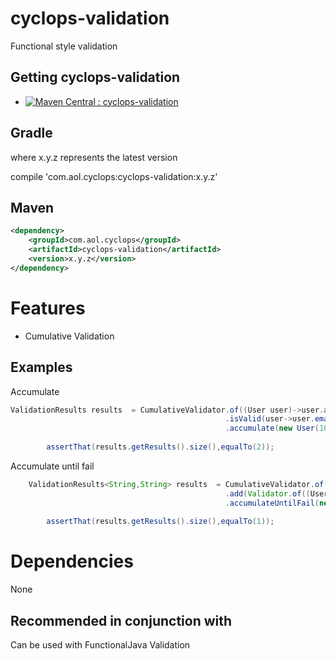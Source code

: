 # cyclops-validation

Functional style validation

## Getting cyclops-validation

* [![Maven Central : cyclops-validation](https://maven-badges.herokuapp.com/maven-central/com.aol.cyclops/cyclops-validation/badge.svg)](https://maven-badges.herokuapp.com/maven-central/com.aol.cyclops/cyclops-validation)


## Gradle

where x.y.z represents the latest version

compile 'com.aol.cyclops:cyclops-validation:x.y.z'

## Maven

```xml
<dependency>
    <groupId>com.aol.cyclops</groupId>
    <artifactId>cyclops-validation</artifactId>
    <version>x.y.z</version>
</dependency>
```

# Features

* Cumulative Validation


## Examples

Accumulate 

```java
ValidationResults results  = CumulativeValidator.of((User user)->user.age>18, "too young", "age ok")
												.isValid(user->user.email!=null, "user email null","email ok")
												.accumulate(new User(10,"email@email.com"));
	
		assertThat(results.getResults().size(),equalTo(2));
```

Accumulate until fail

```java
	ValidationResults<String,String> results  = CumulativeValidator.of((User user)->user.age>18, "too young", "age ok")
												.add(Validator.of((User user)->user.email!=null, "user email null","email ok"))
												.accumulateUntilFail(new User(10,"email@email.com"));
	
		assertThat(results.getResults().size(),equalTo(1));
```


# Dependencies

None

## Recommended in conjunction with

Can be used with FunctionalJava Validation

